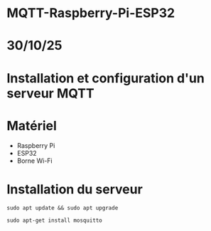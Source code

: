 # MQTT-Raspberry-Pi-ESP32
# 30/10/25
# Installation et configuration d'un serveur MQTT
# Matériel
- Raspberry Pi
- ESP32
- Borne Wi-Fi

# Installation du serveur
`sudo apt update && sudo apt upgrade` </br>

`sudo apt-get install mosquitto`
  
